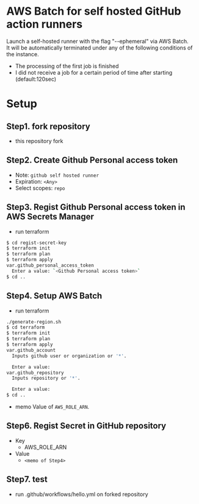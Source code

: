 # AWS Batch for self hosted GitHub action runners

Launch a self-hosted runner with the flag "--ephemeral" via AWS Batch.  
It will be automatically terminated under any of the following conditions of the instance.

- The processing of the first job is finished
- I did not receive a job for a certain period of time after starting (default:120sec)

# Setup

## Step1. fork repository

- this repository fork

## Step2. Create Github Personal access token

- Note: `github self hosted runner`
- Expiration: `<Any>`
- Select scopes: `repo`

## Step3. Regist Github Personal access token in AWS Secrets Manager

- run terraform

```bash
$ cd regist-secret-key
$ terraform init
$ terraform plan
$ terraform apply
var.github_personal_access_token
  Enter a value: `<Github Personal access token>`
$ cd ..
```

## Step4. Setup AWS Batch

- run terraform

```bash
./generate-region.sh
$ cd terraform
$ terraform init
$ terraform plan
$ terraform apply
var.github_account
  Inputs github user or organization or '*'.

  Enter a value: 
var.github_repository
  Inputs repository or '*'.

  Enter a value: 
$ cd ..
```

- memo Value of `AWS_ROLE_ARN`.

## Step6. Regist Secret in GitHub repository

- Key
  - AWS_ROLE_ARN
- Value
  - `<memo of Step4>`

## Step7. test

- run .github/workflows/hello.yml on forked repository

